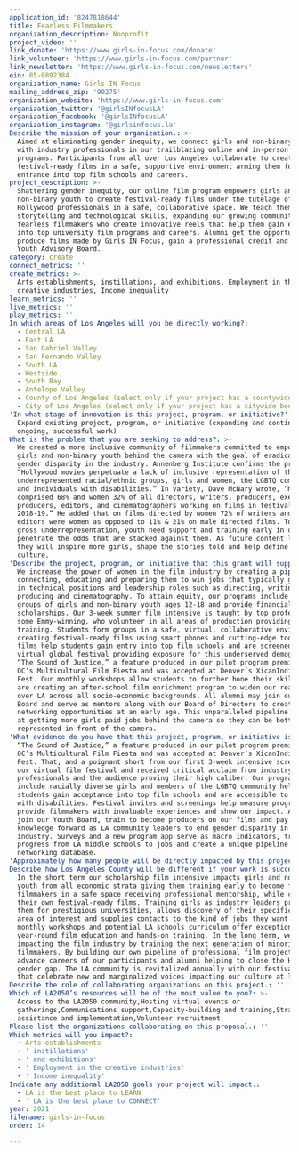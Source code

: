 ```yaml
---
application_id: '8247818644'
title: Fearless Filmmakers
organization_description: Nonprofit
project_video: ''
link_donate: 'https://www.girls-in-focus.com/donate'
link_volunteer: 'https://www.girls-in-focus.com/partner'
link_newsletter: 'https://www.girls-in-focus.com/newsletters'
ein: 85-0892384
organization_name: Girls IN Focus
mailing_address_zip: '90275'
organization_website: 'https://www.girls-in-focus.com'
organization_twitter: '@girlsINfocusLA'
organization_facebook: '@girlsINfocusLA'
organization_instagram: '@girlsinfocus.la'
Describe the mission of your organization.: >-
  Aimed at eliminating gender inequity, we connect girls and non-binary youth
  with industry professionals in our trailblazing online and in-person film
  programs. Participants from all over Los Angeles collaborate to create
  festival-ready films in a safe, supportive environment arming them for
  entrance into top film schools and careers. 
project_description: >-
  Shattering gender inequity, our online film program empowers girls and
  non-binary youth to create festival-ready films under the tutelage of
  Hollywood professionals in a safe, collaborative space. We teach them
  storytelling and technological skills, expanding our growing community of
  fearless filmmakers who create innovative reels that help them gain entrance
  into top university film programs and careers. Alumni get the opportunity to
  produce films made by Girls IN Focus, gain a professional credit and join our
  Youth Advisory Board.
category: create
connect_metrics: ''
create_metrics: >-
  Arts establishments, instillations, and exhibitions, Employment in the
  creative industries, Income inequality
learn_metrics: ''
live_metrics: ''
play_metrics: ''
In which areas of Los Angeles will you be directly working?:
  - Central LA
  - East LA
  - San Gabriel Valley
  - San Fernando Valley
  - South LA
  - Westside
  - South Bay
  - Antelope Valley
  - County of Los Angeles (select only if your project has a countywide benefit)
  - City of Los Angeles (select only if your project has a citywide benefit)
'In what stage of innovation is this project, program, or initiative?': >-
  Expand existing project, program, or initiative (expanding and continuing
  ongoing, successful work)
What is the problem that you are seeking to address?: >-
  We created a more inclusive community of filmmakers committed to empowering
  girls and non-binary youth behind the camera with the goal of eradicating
  gender disparity in the industry. Annenberg Institute confirms the problem:
  “Hollywood movies perpetuate a lack of inclusive representation of those from
  underrepresented racial/ethnic groups, girls and women, the LGBTQ community,
  and individuals with disabilities.” In Variety, Dave McNary wrote, “Men
  comprised 68% and women 32% of all directors, writers, producers, executive
  producers, editors, and cinematographers working on films in festivals in
  2018-19.” He added that on films directed by women 72% of writers and 45% of
  editors were women as opposed to 11% & 21% on male directed films. To end the
  gross underrepresentation, youth need support and training early in order to
  penetrate the odds that are stacked against them. As future content leaders
  they will inspire more girls, shape the stories told and help define our
  culture.
'Describe the project, program, or initiative that this grant will support to address the problem identified.': >-
  We increase the power of women in the film industry by creating a pipeline
  connecting, educating and preparing them to win jobs that typically go to men
  in technical positions and leadership roles such as directing, writing,
  producing and cinematography. To attain equity, our programs include diverse
  groups of girls and non-binary youth ages 12-18 and provide financial hardship
  scholarships. Our 3-week summer film intensive is taught by top professionals,
  some Emmy-winning, who volunteer in all areas of production providing crucial
  training. Students form groups in a safe, virtual, collaborative environment
  creating festival-ready films using smart phones and cutting-edge tools. These
  films help students gain entry into top film schools and are screened at our
  virtual global festival providing exposure for this underserved demographic.
  “The Sound of Justice,” a feature produced in our pilot program premiered at
  OC’s Multicultural Film Fiesta and was accepted at Denver’s XicanIndie Film
  Fest. Our monthly workshops allow students to further hone their skills and we
  are creating an after-school film enrichment program to widen our reach all
  over LA across all socio-economic backgrounds. All alumni may join our Youth
  Board and serve as mentors along with our Board of Directors to create
  networking opportunities at an early age. This unparalleled pipeline is aimed
  at getting more girls paid jobs behind the camera so they can be better
  represented in front of the camera.  
'What evidence do you have that this project, program, or initiative is or will be successful, and how will you define and measure success?': >-
  “The Sound of Justice,” a feature produced in our pilot program premiered at
  OC’s Multicultural Film Fiesta and was accepted at Denver’s XicanIndie Film
  Fest. That, and a poignant short from our first 3-week intensive screened at
  our virtual film festival and received critical acclaim from industry
  professionals and the audience proving their high caliber. Our programs which
  include racially diverse girls and members of the LGBTQ community help
  students gain acceptance into top film schools and are accessible to those
  with disabilities. Festival invites and screenings help measure progress,
  provide filmmakers with invaluable experiences and show our impact. Alumni may
  join our Youth Board, train to become producers on our films and pay their
  knowledge forward as LA community leaders to end gender disparity in the film
  industry. Surveys and a new program app serve as macro indicators, tracking
  progress from LA middle schools to jobs and create a unique pipeline and
  networking database.
'Approximately how many people will be directly impacted by this project, program, or initiative?': '25000'
Describe how Los Angeles County will be different if your work is successful.: >-
  In the short term our scholarship film intensive impacts girls and non-binary
  youth from all economic strata giving them training early to become fearless
  filmmakers in a safe space receiving professional mentorship, while creating
  their own festival-ready films. Training girls as industry leaders prepares
  them for prestigious universities, allows discovery of their specific niche
  area of interest and supplies contacts to the kind of jobs they want. Our
  monthly workshops and potential LA schools curriculum offer exceptional
  year-round film education and hands-on training. In the long term, we are
  impacting the film industry by training the next generation of minority
  filmmakers. By building our own pipeline of professional film projects we
  advance careers of our participants and alumni helping to close the Hollywood
  gender gap. The LA community is revitalized annually with our festival films
  that celebrate new and marginalized voices impacting our culture at large.
Describe the role of collaborating organizations on this project.: ''
Which of LA2050’s resources will be of the most value to you?: >-
  Access to the LA2050 community,Hosting virtual events or
  gatherings,Communications support,Capacity-building and training,Strategy
  assistance and implementation,Volunteer recruitment
Please list the organizations collaborating on this proposal.: ''
Which metrics will you impact?:
  - Arts establishments
  - ' instillations'
  - ' and exhibitions'
  - ' Employment in the creative industries'
  - ' Income inequality'
Indicate any additional LA2050 goals your project will impact.:
  - LA is the best place to LEARN
  - ' LA is the best place to CONNECT'
year: 2021
filename: girls-in-focus
order: 14

---
```

